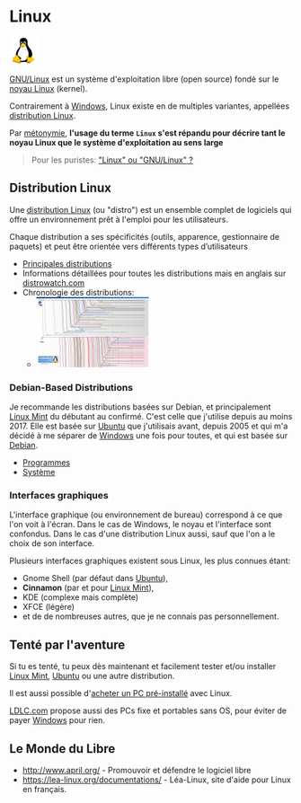 # Linux

![50px-Linux-penguin](../data/50px-Linux-penguin.jpg)

[GNU/Linux](https://fr.wikipedia.org/wiki/Linux) est un système d'exploitation libre (open source) fondé sur le [noyau Linux](https://fr.wikipedia.org/wiki/Noyau_Linux) (kernel).

Contrairement à [Windows](../windows/README.md), Linux existe en de multiples variantes, appellées [distribution Linux](https://fr.wikipedia.org/wiki/Distribution_Linux).

Par [métonymie](https://fr.wikipedia.org/wiki/M%C3%A9tonymie), **l'usage du terme `Linux` s'est répandu pour décrire tant le noyau Linux que le système d'exploitation au sens large**

> Pour les puristes: ["Linux" ou "GNU/Linux" ?](https://fr.wikipedia.org/wiki/Linux_ou_GNU/Linux)

## Distribution Linux

Une [distribution Linux](https://fr.wikipedia.org/wiki/Distribution_Linux) (ou "distro") est un ensemble complet de logiciels qui offre un environnement prêt à l'emploi pour les utilisateurs.

Chaque distribution a ses spécificités (outils, apparence, gestionnaire de paquets) et peut être orientée vers différents types d’utilisateurs

- [Principales distributions](https://fr.wikipedia.org/wiki/Distribution_Linux#Principales_distributions)
- Informations détaillées pour toutes les distributions mais en anglais sur [distrowatch.com](http://distrowatch.com/index.php?language=FR)
- Chronologie des distributions:
  - [![Distribution timeline](../data/thumb_Linux-Distributions-Timeline.png)](https://upload.wikimedia.org/wikipedia/commons/9/96/Liste_des_distributions_Linux.svg)

### Debian-Based Distributions

Je recommande les distributions basées sur Debian, et principalement [Linux Mint](dist/Mint.md) du débutant au confirmé. C'est celle que j'utilise depuis au moins 2017. Elle est basée sur [Ubuntu](dist/Ubuntu.md) que j'utilisais avant, depuis 2005 et qui m'a décidé à me séparer de [Windows](../windows/README.md) une fois pour toutes, et qui est basée sur [Debian](https://www.debian.org).

- [Programmes](soft/README.md)
- [Système](system/README.md)

### Interfaces graphiques

L'interface graphique (ou environnement de bureau) correspond à ce que l'on voit à l'écran. Dans le cas de Windows, le noyau et l'interface sont confondus. Dans le cas d'une distribution Linux aussi, sauf que
l'on a le choix de son interface.

Plusieurs interfaces graphiques existent sous Linux, les plus connues étant:

- Gnome Shell (par défaut dans [Ubuntu](dist/Ubuntu)),
- **Cinnamon** (par et pour [Linux Mint](dist/Mint)),
- KDE (complexe mais complète)
- XFCE (légère)
- et de de nombreuses autres, que je ne connais pas personnellement.

## Tenté par l'aventure

Si tu es tenté, tu peux dès maintenant et facilement tester et/ou installer [Linux Mint](dist/Mint), [Ubuntu](dist/Ubuntu) ou une autre distribution.

Il est aussi possible d'[acheter un PC pré-installé](http://linuxpreinstalle.com/) avec Linux.

[LDLC.com](https://www.ldlc.com/) propose aussi des PCs fixe et portables sans OS, pour éviter de payer [Windows](../windows/README.md) pour rien.

## Le Monde du Libre

- <http://www.april.org/> - Promouvoir et défendre le logiciel libre
- <https://lea-linux.org/documentations/> - Léa-Linux, site d'aide pour Linux en français.
